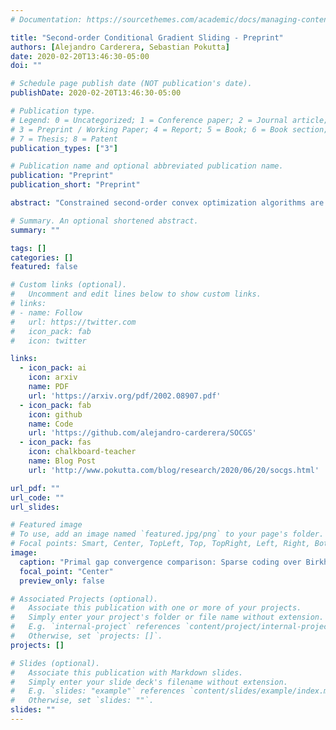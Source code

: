 ```yaml
---
# Documentation: https://sourcethemes.com/academic/docs/managing-content/

title: "Second-order Conditional Gradient Sliding - Preprint"
authors: [Alejandro Carderera, Sebastian Pokutta]
date: 2020-02-20T13:46:30-05:00
doi: ""

# Schedule page publish date (NOT publication's date).
publishDate: 2020-02-20T13:46:30-05:00

# Publication type.
# Legend: 0 = Uncategorized; 1 = Conference paper; 2 = Journal article;
# 3 = Preprint / Working Paper; 4 = Report; 5 = Book; 6 = Book section;
# 7 = Thesis; 8 = Patent
publication_types: ["3"]

# Publication name and optional abbreviated publication name.
publication: "Preprint"
publication_short: "Preprint"

abstract: "Constrained second-order convex optimization algorithms are the method of choice when a high accuracy solution to a problem is needed, due to their local quadratic convergence. These algorithms require the solution of a constrained quadratic subproblem at every iteration. We present the Second-Order Conditional Gradient Sliding (SOCGS) algorithm, which uses a projection-free algorithm to solve the constrained quadratic subproblems inexactly. When the feasible region is a polytope the algorithm converges quadratically in primal gap after a finite number of linearly convergent iterations. Once in the quadratic regime the SOCGS algorithm requires $\\mathcal{O}(\\log(\\log 1/\\varepsilon))$ first-order and Hessian oracle calls and $\\mathcal{O}(\\log (1/\\varepsilon) \\log(\\log1/\\varepsilon))$ linear minimization oracle calls to achieve an $\\varepsilon$-optimal solution. This algorithm is useful when the feasible region can only be accessed efficiently through a linear optimization oracle, and computing first-order information of the function, although possible, is costly."

# Summary. An optional shortened abstract.
summary: ""

tags: []
categories: []
featured: false

# Custom links (optional).
#   Uncomment and edit lines below to show custom links.
# links:
# - name: Follow
#   url: https://twitter.com
#   icon_pack: fab
#   icon: twitter

links:
  - icon_pack: ai
    icon: arxiv
    name: PDF
    url: 'https://arxiv.org/pdf/2002.08907.pdf'
  - icon_pack: fab
    icon: github
    name: Code
    url: 'https://github.com/alejandro-carderera/SOCGS'
  - icon_pack: fas
    icon: chalkboard-teacher
    name: Blog Post
    url: 'http://www.pokutta.com/blog/research/2020/06/20/socgs.html'

url_pdf: ""
url_code: ""
url_slides:

# Featured image
# To use, add an image named `featured.jpg/png` to your page's folder. 
# Focal points: Smart, Center, TopLeft, Top, TopRight, Left, Right, BottomLeft, Bottom, BottomRight.
image:
  caption: "Primal gap convergence comparison: Sparse coding over Birkhoff polytope. See paper for details."
  focal_point: "Center"
  preview_only: false

# Associated Projects (optional).
#   Associate this publication with one or more of your projects.
#   Simply enter your project's folder or file name without extension.
#   E.g. `internal-project` references `content/project/internal-project/index.md`.
#   Otherwise, set `projects: []`.
projects: []

# Slides (optional).
#   Associate this publication with Markdown slides.
#   Simply enter your slide deck's filename without extension.
#   E.g. `slides: "example"` references `content/slides/example/index.md`.
#   Otherwise, set `slides: ""`.
slides: ""
---
```

